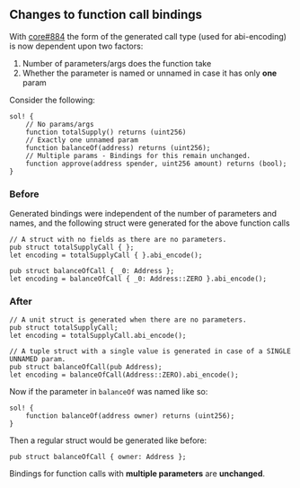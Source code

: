 ## Changes to function call bindings

With [core#884](https://github.com/alloy-rs/core/pull/884) the form of the generated call type (used for abi-encoding) is now dependent upon two factors:

1. Number of parameters/args does the function take
2. Whether the parameter is named or unnamed in case it has only **one** param

Consider the following:

```rust,no_run
sol! {
    // No params/args
    function totalSupply() returns (uint256)
    // Exactly one unnamed param
    function balanceOf(address) returns (uint256);
    // Multiple params - Bindings for this remain unchanged.
    function approve(address spender, uint256 amount) returns (bool);
}
```

### Before

Generated bindings were independent of the number of parameters and names, and the following struct were generated for the above function calls

```rust,no_run
// A struct with no fields as there are no parameters.
pub struct totalSupplyCall { };
let encoding = totalSupplyCall { }.abi_encode();

pub struct balanceOfCall { _0: Address };
let encoding = balanceOfCall { _0: Address::ZERO }.abi_encode();
```

### After

```rust,no_run
// A unit struct is generated when there are no parameters.
pub struct totalSupplyCall;
let encoding = totalSupplyCall.abi_encode();

// A tuple struct with a single value is generated in case of a SINGLE UNNAMED param.
pub struct balanceOfCall(pub Address);
let encoding = balanceOfCall(Address::ZERO).abi_encode();
```

Now if the parameter in `balanceOf` was named like so:

```rust,no_run
sol! {
    function balanceOf(address owner) returns (uint256);
}
```

Then a regular struct would be generated like before:

```rust, no_run
pub struct balanceOfCall { owner: Address };
```

Bindings for function calls with **multiple parameters** are **unchanged**.
